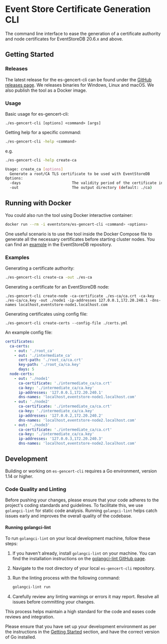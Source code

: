 # Event Store Certificate Generation CLI

The command line interface to ease the generation of a certificate authority and node certificates for EventStoreDB 20.6.x and above.

## Getting Started

### Releases

The latest release for the es-gencert-cli can be found under the [GitHub releases page](https://github.com/EventStore/es-gencert-cli/releases).
We releases binaries for Windows, Linux and macOS. We also publish the tool as a Docker image.

### Usage

Basic usage for es-gencert-cli:

```
./es-gencert-cli [options] <command> [args]
```

Getting help for a specific command:

```bash
./es-gencert-cli -help <command>
```

e.g.

```bash
./es-gencert-cli -help create-ca

Usage: create_ca [options]
  Generate a root/CA TLS certificate to be used with EventStoreDB
Options:
  -days                       The validity period of the certificate in days (default: 5 years)
  -out                        The output directory (default: ./ca)
```

## Running with Docker

You could also run the tool using Docker interactive container:

```bash
docker run --rm -i eventstore/es-gencert-cli <command> <options>
```

One useful scenario is to use the tool inside the Docker Compose file to generate all the necessary certificates before starting cluster nodes. You can find an [example](https://github.com/EventStore/EventStore/blob/master/docker-compose.yml) in the EventStoreDB repository.

### Examples

Generating a certificate authority:

```bash
./es-gencert-cli create-ca -out ./es-ca
```

Generating a certificate for an EventStoreDB node:

```
./es-gencert-cli create-node -ca-certificate ./es-ca/ca.crt -ca-key ./es-ca/ca.key -out ./node1 -ip-addresses 127.0.0.1,172.20.240.1 -dns-names localhost,eventstore-node1.localhost.com
```

Generating certificates using config file:

```
./es-gencert-cli create-certs --config-file ./certs.yml
```

An example config file:

```yaml
certificates:
  ca-certs:
    - out: './root_ca'
    - out: './intermediate_ca'
      cert-path: './root_ca/ca.crt'
      key-path: './root_ca/ca.key'
      days: 5
  node-certs:
    - out: './node1'
      ca-certificate: './intermediate_ca/ca.crt'
      ca-key: './intermediate_ca/ca.key'
      ip-addresses: '127.0.0.1,172.20.240.1'
      dns-names: 'localhost,eventstore-node1.localhost.com'
    - out: './node2'
      ca-certificate: './intermediate_ca/ca.crt'
      ca-key: './intermediate_ca/ca.key'
      ip-addresses: '127.0.0.2,172.20.240.2'
      dns-names: 'localhost,eventstore-node2.localhost.com'
    - out: './node3'
      ca-certificate: './intermediate_ca/ca.crt'
      ca-key: './intermediate_ca/ca.key'
      ip-addresses: '127.0.0.3,172.20.240.3'
      dns-names: 'localhost,eventstore-node2.localhost.com'
```

## Development

Building or working on `es-gencert-cli` requires a Go environment, version 1.14 or higher.

### Code Quality and Linting

Before pushing your changes, please ensure that your code adheres to the project's coding standards and guidelines. To facilitate this, we use `golangci-lint` for static code analysis. Running `golangci-lint` helps catch issues early and improves the overall quality of the codebase.

#### Running golangci-lint

To run `golangci-lint` on your local development machine, follow these steps:

1. If you haven't already, install `golangci-lint` on your machine. You can find the installation instructions on the [golangci-lint GitHub page](https://github.com/golangci/golangci-lint).

2. Navigate to the root directory of your local `es-gencert-cli` repository.

3. Run the linting process with the following command:

   ```bash
   golangci-lint run
   ```

4. Carefully review any linting warnings or errors it may report. Resolve all issues before committing your changes.

This process helps maintain a high standard for the code and eases code reviews and integration.

Please ensure that you have set up your development environment as per the instructions in the [Getting Started](#getting-started) section, and have the correct version of Go installed.
